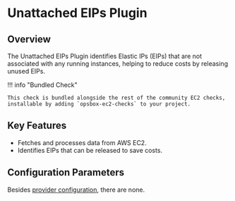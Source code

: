 # Unattached EIPs Plugin

## Overview

The Unattached EIPs Plugin identifies Elastic IPs (EIPs) that are not associated with any running instances, helping to reduce costs by releasing unused EIPs.

!!! info "Bundled Check"

    This check is bundled alongside the rest of the community EC2 checks, installable by adding `opsbox-ec2-checks` to your project.

## Key Features

- Fetches and processes data from AWS EC2.
- Identifies EIPs that can be released to save costs.

## Configuration Parameters
Besides [provider configuration](./ec2_provider/ec2_provider.md#fields), there are none.
